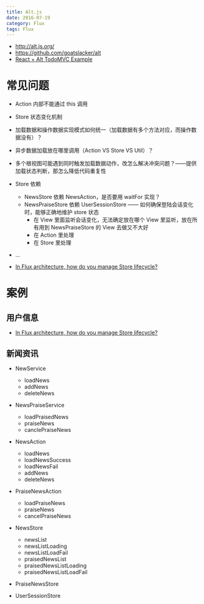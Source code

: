 ```yaml
---
title: Alt.js
date: 2016-07-19
category: Flux
tags: Flux
---
```


- http://alt.js.org/
- https://github.com/goatslacker/alt
- [React + Alt TodoMVC Example](https://github.com/tastejs/todomvc/tree/gh-pages/examples/react-alt)

# 常见问题
- Action 内部不能通过 this 调用
- Store 状态变化机制
- 加载数据和操作数据实现模式如何统一（加载数据有多个方法对应，而操作数据没有）？
- 异步数据加载放在哪里调用（Action VS Store VS Util）？
- 多个根视图可能遇到同时触发加载数据动作，改怎么解决冲突问题？——提供加载状态判断，那怎么降低代码重复性
- Store 依赖
    - NewsStore 依赖 NewsAction，是否要用 waitFor 实现？
    - NewsPraiseStore 依赖 UserSessionStore —— 如何确保登陆会话变化时，能够正确地维护 store 状态
        - 在 View 里面监听会话变化，无法确定放在哪个 View 里监听，放在所有用到 NewsPraiseStore 的 View 去做又不大好
        - 在 Action 里处理
        - 在 Store 里处理
- ...

- [In Flux architecture, how do you manage Store lifecycle?](http://stackoverflow.com/questions/23591325/in-flux-architecture-how-do-you-manage-store-lifecycle)

# 案例
## 用户信息
- [In Flux architecture, how do you manage Store lifecycle?](http://stackoverflow.com/questions/23591325/in-flux-architecture-how-do-you-manage-store-lifecycle)

## 新闻资讯
- NewService
  - loadNews
  - addNews
  - deleteNews
- NewsPraiseService
  - loadPraisedNews
  - praiseNews
  - canclePraiseNews

- NewsAction
  - loadNews
  - loadNewsSuccess
  - loadNewsFail
  - addNews
  - deleteNews
- PraiseNewsAction
  - loadPraiseNews
  - praiseNews
  - cancelPraiseNews
- NewsStore
  - newsList
  - newsListLoading
  - newsListLoadFail
  - praisedNewsList
  - praisedNewsListLoading
  - praisedNewsListLoadFail
- PraiseNewsStore
- UserSessionStore

